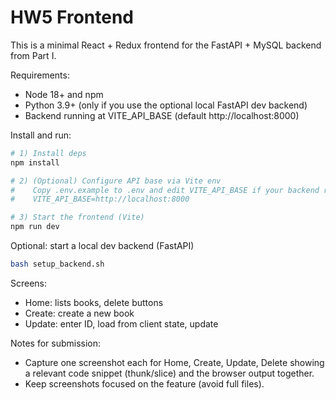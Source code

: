 # HW5 Frontend

This is a minimal React + Redux frontend for the FastAPI + MySQL backend from Part I.

Requirements:
- Node 18+ and npm
- Python 3.9+ (only if you use the optional local FastAPI dev backend)
- Backend running at VITE_API_BASE (default http://localhost:8000)

Install and run:

```bash
# 1) Install deps
npm install

# 2) (Optional) Configure API base via Vite env
#    Copy .env.example to .env and edit VITE_API_BASE if your backend runs elsewhere
#    VITE_API_BASE=http://localhost:8000

# 3) Start the frontend (Vite)
npm run dev
```

Optional: start a local dev backend (FastAPI)

```bash
bash setup_backend.sh
```

Screens:
- Home: lists books, delete buttons
- Create: create a new book
- Update: enter ID, load from client state, update

Notes for submission:
- Capture one screenshot each for Home, Create, Update, Delete showing a relevant code snippet (thunk/slice) and the browser output together.
- Keep screenshots focused on the feature (avoid full files).
